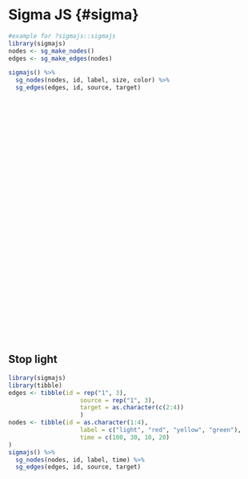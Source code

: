 # Sigma JS {#sigma}




```r
#example for ?sigmajs::sigmajs
library(sigmajs)
nodes <- sg_make_nodes()
edges <- sg_make_edges(nodes)

sigmajs() %>%
  sg_nodes(nodes, id, label, size, color) %>%
  sg_edges(edges, id, source, target) 
```

<!--html_preserve--><div id="htmlwidget-4ce0732e957cb0180075" style="width:100%;height:480px;" class="sigmajs html-widget"></div>
<script type="application/json" data-for="htmlwidget-4ce0732e957cb0180075">{"x":{"events":[],"kill":false,"data":{"nodes":[{"id":"1","label":"K63","size":"3","color":"#B1E2A3","x":" 8.119751","y":"11.296214"},{"id":"2","label":"Q43","size":"3","color":"#A5DBA3","x":"11.435866","y":" 7.711726"},{"id":"3","label":"W49","size":"4","color":"#9AD4A4","x":" 2.204193","y":" 8.384236"},{"id":"4","label":"A53","size":"3","color":"#76BA99","x":" 9.020488","y":"10.421917"},{"id":"5","label":"N66","size":"3","color":"#48998A","x":"11.807512","y":"14.164627"},{"id":"6","label":"U73","size":"5","color":"#2D7E7E","x":" 8.565911","y":" 4.555785"},{"id":"7","label":"W23","size":"5","color":"#236B76","x":"10.045613","y":" 7.982950"},{"id":"8","label":"Z26","size":"2","color":"#1C686F","x":" 2.785259","y":"12.240911"},{"id":"9","label":"P94","size":"3","color":"#20986D","x":" 3.860419","y":"16.056103"},{"id":"10","label":"R96","size":"3","color":"#24C96B","x":"18.539009","y":" 1.433857"}],"edges":[{"id":"1","source":"1","target":"5"},{"id":"2","source":"2","target":"10"},{"id":"3","source":"3","target":"10"},{"id":"4","source":"4","target":"9"},{"id":"5","source":"5","target":"7"},{"id":"6","source":"6","target":"8"},{"id":"7","source":"7","target":"10"},{"id":"8","source":"8","target":"8"},{"id":"9","source":"9","target":"6"},{"id":"10","source":"10","target":"2"}]},"type":null,"button":[],"buttonevent":[],"crosstalk":{"crosstalk_key":null,"crosstalk_group":null}},"evals":[],"jsHooks":[]}</script><!--/html_preserve-->


## Stop light


```r
library(sigmajs)
library(tibble)
edges <- tibble(id = rep("1", 3),
                    source = rep("1", 3),
                    target = as.character(c(2:4))
                    )
nodes <- tibble(id = as.character(1:4),
                    label = c("light", "red", "yellow", "green"),
                    time = c(100, 30, 10, 20)
)
sigmajs() %>%
  sg_nodes(nodes, id, label, time) %>%
  sg_edges(edges, id, source, target) 
```

<!--html_preserve--><div id="htmlwidget-85acf841e998d795a2ee" style="width:100%;height:480px;" class="sigmajs html-widget"></div>
<script type="application/json" data-for="htmlwidget-85acf841e998d795a2ee">{"x":{"events":[],"kill":false,"data":{"nodes":[{"id":"1","label":"light","time":"100","x":" 8.295598","y":" 3.121582"},{"id":"2","label":"red","time":" 30","x":"15.834615","y":" 8.012605"},{"id":"3","label":"yellow","time":" 10","x":"11.127363","y":"11.515894"},{"id":"4","label":"green","time":" 20","x":" 2.200882","y":"19.858589"}],"edges":[{"id":"1","source":"1","target":"2"},{"id":"1","source":"1","target":"3"},{"id":"1","source":"1","target":"4"}]},"type":null,"button":[],"buttonevent":[],"crosstalk":{"crosstalk_key":null,"crosstalk_group":null}},"evals":[],"jsHooks":[]}</script><!--/html_preserve-->

